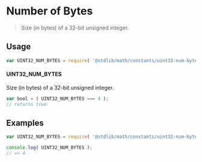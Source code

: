 # Number of Bytes

> Size (in bytes) of a 32-bit unsigned integer.

<section class="usage">

## Usage

```javascript
var UINT32_NUM_BYTES = require( '@stdlib/math/constants/uint32-num-bytes' );
```

#### UINT32_NUM_BYTES

Size (in bytes) of a 32-bit unsigned integer.

```javascript
var bool = ( UINT32_NUM_BYTES === 4 );
// returns true
```

</section>

<!-- /.usage -->

<section class="examples">

## Examples

<!-- TODO: better example -->

```javascript
var UINT32_NUM_BYTES = require( '@stdlib/math/constants/uint32-num-bytes' );

console.log( UINT32_NUM_BYTES );
// => 4
```

</section>

<!-- /.examples -->

<section class="links">

</section>

<!-- /.links -->
